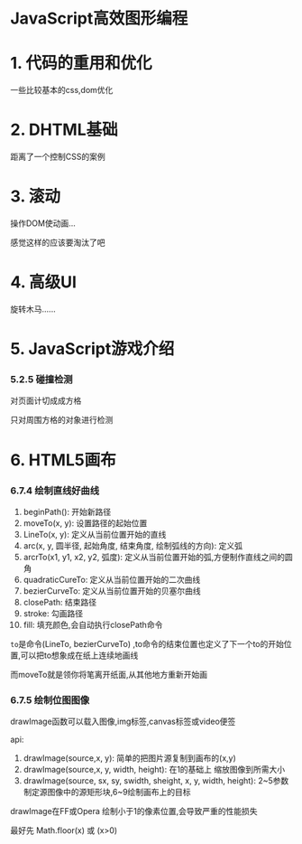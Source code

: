 # JavaScript高效图形编程

# 1. 代码的重用和优化

一些比较基本的css,dom优化

# 2. DHTML基础

距离了一个控制CSS的案例

# 3. 滚动

操作DOM使动画...

感觉这样的应该要淘汰了吧

# 4. 高级UI

旋转木马......

# 5. JavaScript游戏介绍

### 5.2.5 碰撞检测

对页面计切成成方格

只对周围方格的对象进行检测

# 6. HTML5画布

### 6.7.4 绘制直线好曲线

1. beginPath(): 开始新路径
2. moveTo(x, y): 设置路径的起始位置
3. LineTo(x, y): 定义从当前位置开始的直线
4. arc(x, y, 圆半径, 起始角度, 结束角度, 绘制弧线的方向): 定义弧
5. arcrTo(x1, y1, x2, y2, 弧度): 定义从当前位置开始的弧,方便制作直线之间的圆角
6. quadraticCureTo: 定义从当前位置开始的二次曲线
7. bezierCurveTo: 定义从当前位置开始的贝塞尔曲线
8. closePath: 结束路径
9. stroke: 勾画路径
10. fill: 填充颜色,会自动执行closePath命令

`to`是命令(LineTo, bezierCurveTo) ,to命令的结束位置也定义了下一个to的开始位置,可以把to想象成在纸上连续地画线

而moveTo就是领你将笔离开纸面,从其他地方重新开始画

### 6.7.5 绘制位图图像

drawImage函数可以载入图像,img标签,canvas标签或video便签

api:

1. drawImage(source,x, y): 简单的把图片源复制到画布的(x,y)
2. drawImage(source,x, y, width, height): 在1的基础上 缩放图像到所需大小
3. drawImage(source, sx, sy, swidth, sheight, x, y, width, height): 2~5参数制定源图像中的源矩形块,6~9绘制画布上的目标

drawImage在FF或Opera 绘制小于1的像素位置,会导致严重的性能损失

最好先 Math.floor(x) 或 (x>0)


